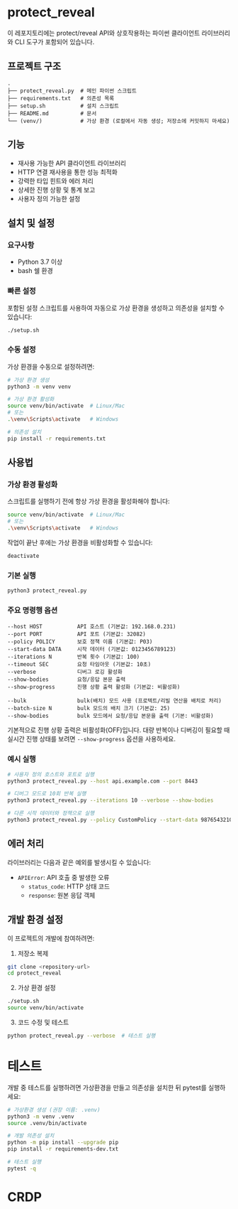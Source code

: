 # protect_reveal

이 레포지토리에는 protect/reveal API와 상호작용하는 파이썬 클라이언트 라이브러리와 CLI 도구가 포함되어 있습니다.

## 프로젝트 구조

```
.
├── protect_reveal.py  # 메인 파이썬 스크립트
├── requirements.txt   # 의존성 목록
├── setup.sh           # 설치 스크립트
├── README.md          # 문서
└── (venv/)            # 가상 환경 (로컬에서 자동 생성; 저장소에 커밋하지 마세요)
```

## 기능

- 재사용 가능한 API 클라이언트 라이브러리
- HTTP 연결 재사용을 통한 성능 최적화
- 강력한 타입 힌트와 에러 처리
- 상세한 진행 상황 및 통계 보고
- 사용자 정의 가능한 설정

## 설치 및 설정

### 요구사항

- Python 3.7 이상
- bash 쉘 환경

### 빠른 설정

포함된 설정 스크립트를 사용하여 자동으로 가상 환경을 생성하고 의존성을 설치할 수 있습니다:

```bash
./setup.sh
```

### 수동 설정

가상 환경을 수동으로 설정하려면:

```bash
# 가상 환경 생성
python3 -m venv venv

# 가상 환경 활성화
source venv/bin/activate  # Linux/Mac
# 또는
.\venv\Scripts\activate   # Windows

# 의존성 설치
pip install -r requirements.txt
```

## 사용법

### 가상 환경 활성화

스크립트를 실행하기 전에 항상 가상 환경을 활성화해야 합니다:

```bash
source venv/bin/activate  # Linux/Mac
# 또는
.\venv\Scripts\activate   # Windows
```

작업이 끝난 후에는 가상 환경을 비활성화할 수 있습니다:
```bash
deactivate
```

### 기본 실행

```bash
python3 protect_reveal.py
```

### 주요 명령행 옵션

```
--host HOST           API 호스트 (기본값: 192.168.0.231)
--port PORT           API 포트 (기본값: 32082)
--policy POLICY       보호 정책 이름 (기본값: P03)
--start-data DATA     시작 데이터 (기본값: 0123456789123)
--iterations N        반복 횟수 (기본값: 100)
--timeout SEC         요청 타임아웃 (기본값: 10초)
--verbose             디버그 로깅 활성화
--show-bodies         요청/응답 본문 출력
--show-progress       진행 상황 출력 활성화 (기본값: 비활성화)

--bulk                bulk(배치) 모드 사용 (프로텍트/리빌 연산을 배치로 처리)
--batch-size N        bulk 모드의 배치 크기 (기본값: 25)
--show-bodies         bulk 모드에서 요청/응답 본문을 출력 (기본: 비활성화)
```

기본적으로 진행 상황 출력은 비활성화(OFF)입니다. 대량 반복이나 디버깅이 필요할 때 실시간 진행 상태를 보려면 `--show-progress` 옵션을 사용하세요.

### 예시 실행

```bash
# 사용자 정의 호스트와 포트로 실행
python3 protect_reveal.py --host api.example.com --port 8443

# 디버그 모드로 10회 반복 실행
python3 protect_reveal.py --iterations 10 --verbose --show-bodies

# 다른 시작 데이터와 정책으로 실행
python3 protect_reveal.py --policy CustomPolicy --start-data 9876543210
```

## 에러 처리

라이브러리는 다음과 같은 예외를 발생시킬 수 있습니다:

- `APIError`: API 호출 중 발생한 오류
    - `status_code`: HTTP 상태 코드
    - `response`: 원본 응답 객체

## 개발 환경 설정

이 프로젝트의 개발에 참여하려면:

1. 저장소 복제
```bash
git clone <repository-url>
cd protect_reveal
```

2. 가상 환경 설정

```bash
./setup.sh
source venv/bin/activate
```

3. 코드 수정 및 테스트

```bash
python protect_reveal.py --verbose  # 테스트 실행
```
# 테스트

개발 중 테스트를 실행하려면 가상환경을 만들고 의존성을 설치한 뒤 pytest를 실행하세요:

```bash
# 가상환경 생성 (권장 이름: .venv)
python3 -m venv .venv
source .venv/bin/activate

# 개발 의존성 설치
python -m pip install --upgrade pip
pip install -r requirements-dev.txt

# 테스트 실행
pytest -q
```
# CRDP

